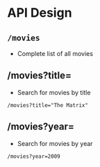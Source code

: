 # API Design

## `/movies`

- Complete list of all movies

## /movies?title=

- Search for movies by title
```
/movies?title="The Matrix"
```

## /movies?year=

- Search for movies by year

```
/movies?year=2009
```

